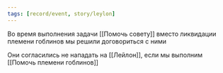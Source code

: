 ```yaml
---
tags: [record/event, story/leylon]
---
```


Во время выполнения задачи [[Помочь совету]] вместо ликвидации племени гоблинов мы решили договориться с ними

Они согласились не нападать на [[Лейлон]], если мы выполним [[Помочь племени гоблинов]]
